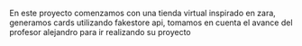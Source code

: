 En este proyecto comenzamos con una tienda virtual inspirado en zara, generamos cards utilizando fakestore api, tomamos en cuenta el avance del profesor alejandro para ir realizando su proyecto
